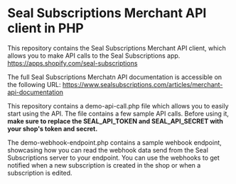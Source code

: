 # Seal Subscriptions Merchant API client in PHP

This repository contains the Seal Subscriptions Merchant API client, which allows you to make API calls to the Seal Subscriptions app. 
https://apps.shopify.com/seal-subscriptions

The full Seal Subscriptions Merchatn API documentation is accessible on the following URL:
https://www.sealsubscriptions.com/articles/merchant-api-documentation

This repository contains a demo-api-call.php file which allows you to easily start using the API. The file contains a few sample API calls. 
Before using it, **make sure to replace the SEAL_API_TOKEN and SEAL_API_SECRET with your shop's token and secret.**

The demo-webhook-endpoint.php contains a sample wehbook endpoint, showcasing how you can read the webhook data send from the Seal Subscriptions server to your endpoint.
You can use the webhooks to get notified when a new subscription is created in the shop or when a subscription is edited.

